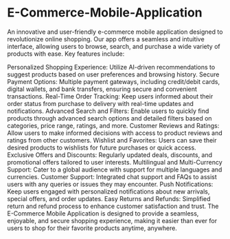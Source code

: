 # E-Commerce-Mobile-Application
An innovative and user-friendly e-commerce mobile application designed to revolutionize online shopping. Our app offers a seamless and intuitive interface, allowing users to browse, search, and purchase a wide variety of products with ease. Key features include:

Personalized Shopping Experience: Utilize AI-driven recommendations to suggest products based on user preferences and browsing history.
Secure Payment Options: Multiple payment gateways, including credit/debit cards, digital wallets, and bank transfers, ensuring secure and convenient transactions.
Real-Time Order Tracking: Keep users informed about their order status from purchase to delivery with real-time updates and notifications.
Advanced Search and Filters: Enable users to quickly find products through advanced search options and detailed filters based on categories, price range, ratings, and more.
Customer Reviews and Ratings: Allow users to make informed decisions with access to product reviews and ratings from other customers.
Wishlist and Favorites: Users can save their desired products to wishlists for future purchases or quick access.
Exclusive Offers and Discounts: Regularly updated deals, discounts, and promotional offers tailored to user interests.
Multilingual and Multi-Currency Support: Cater to a global audience with support for multiple languages and currencies.
Customer Support: Integrated chat support and FAQs to assist users with any queries or issues they may encounter.
Push Notifications: Keep users engaged with personalized notifications about new arrivals, special offers, and order updates.
Easy Returns and Refunds: Simplified return and refund process to enhance customer satisfaction and trust.
The E-Commerce Mobile Application is designed to provide a seamless, enjoyable, and secure shopping experience, making it easier than ever for users to shop for their favorite products anytime, anywhere.
